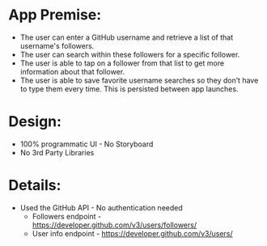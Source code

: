 # App Premise:

- The user can enter a GitHub username and retrieve a list of that username's followers.
- The user can search within these followers for a specific follower.
- The user is able to tap on a follower from that list to get more information about that follower. 
- The user is able to save favorite username searches so they don’t have to type them every time. This is persisted between app launches.



# Design:

- 100% programmatic UI - No Storyboard
- No 3rd Party Libraries



# Details:

- Used the GitHub API - No authentication needed 
  - Followers endpoint - https://developer.github.com/v3/users/followers/
  - User info endpoint - https://developer.github.com/v3/users/

